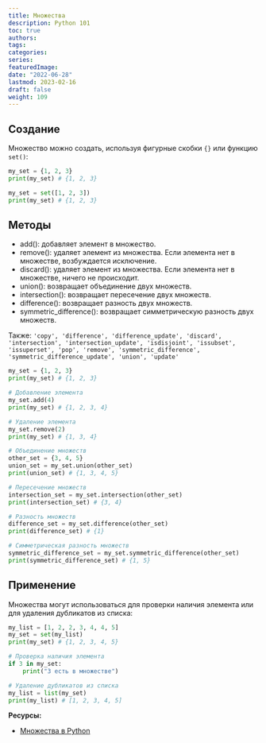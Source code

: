 ```yaml
---
title: Множества
description: Python 101
toc: true
authors:
tags:
categories:
series:
featuredImage:
date: "2022-06-28"
lastmod: 2023-02-16
draft: false
weight: 109
---
```


## Создание

Множество можно создать, используя фигурные скобки `{}` или функцию `set()`:

```python
my_set = {1, 2, 3}
print(my_set) # {1, 2, 3}

my_set = set([1, 2, 3])
print(my_set) # {1, 2, 3}
```

## Методы

- add(): добавляет элемент в множество.
- remove(): удаляет элемент из множества. Если элемента нет в множестве, возбуждается исключение.
- discard(): удаляет элемент из множества. Если элемента нет в множестве, ничего не происходит.
- union(): возвращает объединение двух множеств.
- intersection(): возвращает пересечение двух множеств.
- difference(): возвращает разность двух множеств.
- symmetric_difference(): возвращает симметрическую разность двух множеств.

Также: `'copy', 'difference', 'difference_update', 'discard', 'intersection', 'intersection_update', 'isdisjoint', 'issubset', 'issuperset', 'pop', 'remove', 'symmetric_difference', 'symmetric_difference_update', 'union', 'update'`

```python
my_set = {1, 2, 3}
print(my_set) # {1, 2, 3}

# Добавление элемента
my_set.add(4)
print(my_set) # {1, 2, 3, 4}

# Удаление элемента
my_set.remove(2)
print(my_set) # {1, 3, 4}

# Объединение множеств
other_set = {3, 4, 5}
union_set = my_set.union(other_set)
print(union_set) # {1, 3, 4, 5}

# Пересечение множеств
intersection_set = my_set.intersection(other_set)
print(intersection_set) # {3, 4}

# Разность множеств
difference_set = my_set.difference(other_set)
print(difference_set) # {1}

# Симметрическая разность множеств
symmetric_difference_set = my_set.symmetric_difference(other_set)
print(symmetric_difference_set) # {1, 5}
```

## Применение

Множества могут использоваться для проверки наличия элемента или для удаления дубликатов из списка:

```python
my_list = [1, 2, 2, 3, 4, 4, 5]
my_set = set(my_list)
print(my_set) # {1, 2, 3, 4, 5}

# Проверка наличия элемента
if 3 in my_set:
    print("3 есть в множестве")

# Удаление дубликатов из списка
my_list = list(my_set)
print(my_list) # [1, 2, 3, 4, 5]
```

**Ресурсы:**

- [Множества в Python](https://habr.com/ru/company/wunderfund/blog/693592/)
